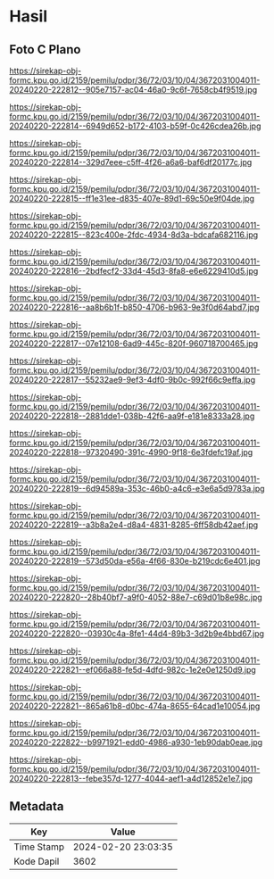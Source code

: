 # Hasil

## Foto C Plano

https://sirekap-obj-formc.kpu.go.id/2159/pemilu/pdpr/36/72/03/10/04/3672031004011-20240220-222812--905e7157-ac04-46a0-9c6f-7658cb4f9519.jpg

https://sirekap-obj-formc.kpu.go.id/2159/pemilu/pdpr/36/72/03/10/04/3672031004011-20240220-222814--6949d652-b172-4103-b59f-0c426cdea26b.jpg

https://sirekap-obj-formc.kpu.go.id/2159/pemilu/pdpr/36/72/03/10/04/3672031004011-20240220-222814--329d7eee-c5ff-4f26-a6a6-baf6df20177c.jpg

https://sirekap-obj-formc.kpu.go.id/2159/pemilu/pdpr/36/72/03/10/04/3672031004011-20240220-222815--ff1e31ee-d835-407e-89d1-69c50e9f04de.jpg

https://sirekap-obj-formc.kpu.go.id/2159/pemilu/pdpr/36/72/03/10/04/3672031004011-20240220-222815--823c400e-2fdc-4934-8d3a-bdcafa682116.jpg

https://sirekap-obj-formc.kpu.go.id/2159/pemilu/pdpr/36/72/03/10/04/3672031004011-20240220-222816--2bdfecf2-33d4-45d3-8fa8-e6e6229410d5.jpg

https://sirekap-obj-formc.kpu.go.id/2159/pemilu/pdpr/36/72/03/10/04/3672031004011-20240220-222816--aa8b6b1f-b850-4706-b963-9e3f0d64abd7.jpg

https://sirekap-obj-formc.kpu.go.id/2159/pemilu/pdpr/36/72/03/10/04/3672031004011-20240220-222817--07e12108-6ad9-445c-820f-960718700465.jpg

https://sirekap-obj-formc.kpu.go.id/2159/pemilu/pdpr/36/72/03/10/04/3672031004011-20240220-222817--55232ae9-9ef3-4df0-9b0c-992f66c9effa.jpg

https://sirekap-obj-formc.kpu.go.id/2159/pemilu/pdpr/36/72/03/10/04/3672031004011-20240220-222818--2881dde1-038b-42f6-aa9f-e181e8333a28.jpg

https://sirekap-obj-formc.kpu.go.id/2159/pemilu/pdpr/36/72/03/10/04/3672031004011-20240220-222818--97320490-391c-4990-9f18-6e3fdefc19af.jpg

https://sirekap-obj-formc.kpu.go.id/2159/pemilu/pdpr/36/72/03/10/04/3672031004011-20240220-222819--6d94589a-353c-46b0-a4c6-e3e6a5d9783a.jpg

https://sirekap-obj-formc.kpu.go.id/2159/pemilu/pdpr/36/72/03/10/04/3672031004011-20240220-222819--a3b8a2e4-d8a4-4831-8285-6ff58db42aef.jpg

https://sirekap-obj-formc.kpu.go.id/2159/pemilu/pdpr/36/72/03/10/04/3672031004011-20240220-222819--573d50da-e56a-4f66-830e-b219cdc6e401.jpg

https://sirekap-obj-formc.kpu.go.id/2159/pemilu/pdpr/36/72/03/10/04/3672031004011-20240220-222820--28b40bf7-a9f0-4052-88e7-c69d01b8e98c.jpg

https://sirekap-obj-formc.kpu.go.id/2159/pemilu/pdpr/36/72/03/10/04/3672031004011-20240220-222820--03930c4a-8fe1-44d4-89b3-3d2b9e4bbd67.jpg

https://sirekap-obj-formc.kpu.go.id/2159/pemilu/pdpr/36/72/03/10/04/3672031004011-20240220-222821--ef066a88-fe5d-4dfd-982c-1e2e0e1250d9.jpg

https://sirekap-obj-formc.kpu.go.id/2159/pemilu/pdpr/36/72/03/10/04/3672031004011-20240220-222821--865a61b8-d0bc-474a-8655-64cad1e10054.jpg

https://sirekap-obj-formc.kpu.go.id/2159/pemilu/pdpr/36/72/03/10/04/3672031004011-20240220-222822--b9971921-edd0-4986-a930-1eb90dab0eae.jpg

https://sirekap-obj-formc.kpu.go.id/2159/pemilu/pdpr/36/72/03/10/04/3672031004011-20240220-222813--febe357d-1277-4044-aef1-a4d12852e1e7.jpg


## Metadata

| Key        | Value               |
| ---------- | ------------------- |
| Time Stamp | 2024-02-20 23:03:35 |
| Kode Dapil | 3602                |



